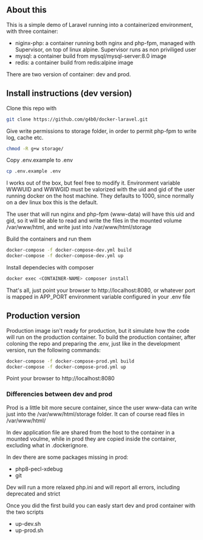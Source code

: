 ## About this 

This is a simple demo of Laravel running into a containerized environment, with three container:

* niginx-php: a container running both nginx and php-fpm, managed with Supervisor, on top of linux alpine. Supervisor runs as non priviliged user
* mysql: a container build from mysql/mysql-server:8.0 image
* redis: a container build from redis:alpine image

There are two version of container: dev and prod.

## Install instructions (dev version)

Clone this repo with 

```bash
git clone https://github.com/g4b0/docker-laravel.git
```

Give write permissions to storage folder, in order to permit php-fpm to write log, cache etc.

```bash
chmod -R g+w storage/
```

Copy .env.example to .env

```bash
cp .env.example .env
```

I works out of the box, but feel free to modify it. Environment variable WWWUID and WWWGID must be valorized with the uid and gid of the user running docker on the host machine. They defaults to 1000, since normally on a dev linux box this is the default. 

The user that will run nginx and php-fpm (www-data) will have this uid and gid, so it will be able to read and write the files in the mounted volume /var/www/html, and write just into /var/www/html/storage

Build the containers and run them

```bash
docker-compose -f docker-compose-dev.yml build
docker-compose -f docker-compose-dev.yml up
```

Install dependecies with composer

```bash
docker exec <CONTAINER-NAME> composer install
```

That's all, just point your browser to http://localhost:8080, or whatever port is mapped in APP_PORT environment variable configured in your .env file


## Production version

Production image isn't ready for production, but it simulate how the code will run on the production container. To build the production container, after coloning the repo and preparing the .env, just like in the development version, run the following commands:

```bash
docker-compose -f docker-compose-prod.yml build
docker-compose -f docker-compose-prod.yml up
```

Point your browser to http://localhost:8080

### Differencies between dev and prod

Prod is a little bit more secure container, since the user www-data can write just into the /var/www/html/storage folder. It can of course read files in /var/www/html/

In dev application file are shared from the host to the container in a mounted voulme, while in prod they are copied inside the container, excluding what in .dockerignore.

In dev there are some packages missing in prod:
* php8-pecl-xdebug
* git

Dev will run a more relaxed php.ini and will report all errors, including deprecated and strict

Once you did the first build you can easly start dev and prod container with the two scripts
* up-dev.sh
* up-prod.sh
